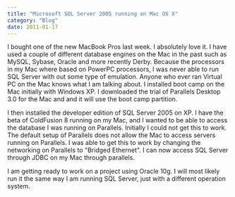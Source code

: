 ```yaml
---
title: "Microsoft SQL Server 2005 running on Mac OS X"
category: "Blog"
date: 2011-01-17
---
```



I bought one of the new MacBook Pros last week. I absolutely love it. I have used a couple of different database engines on the Mac in the past such as MySQL, Sybase, Oracle and more recently Derby. Because the processors in my Mac where based on PowerPC processors, I was never able to run SQL Server with out some type of emulation. Anyone who ever ran Virtual PC on the Mac knows what I am talking about. I installed boot camp on the Mac initially with Windows XP. I downloaded the trial of Parallels Desktop 3.0 for the Mac and and it will use the boot camp partition.

I then installed the developer edition of SQL Server 2005 on XP. I have the beta of ColdFusion 8 running on my Mac, and I wanted to be able to access the database I was running on Parallels. Initially I could not get this to work. The default setup of Parallels does not allow the Mac to access servers running on Parallels. I was able to get this to work by changing the networking on Parallels to "Bridged Ethernet". I can now access SQL Server through JDBC on my Mac through parallels.

I am getting ready to work on a project using Oracle 10g. I will most likely run it the same way I am running SQL Server, just with a different operation system.